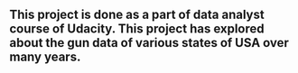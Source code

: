 ## This project is done as a part of data analyst course of Udacity. This project has explored about the gun data of various states of USA over many years.
